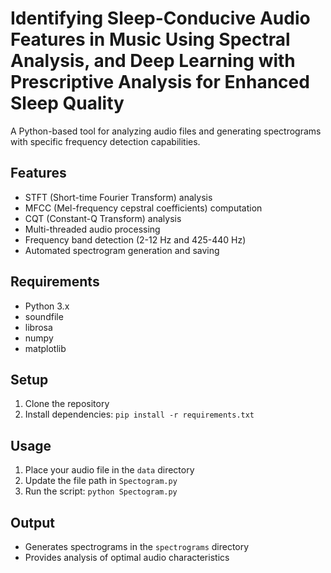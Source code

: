 # Identifying Sleep-Conducive Audio Features in Music Using Spectral Analysis, and Deep Learning with Prescriptive Analysis for Enhanced Sleep Quality

A Python-based tool for analyzing audio files and generating spectrograms with specific frequency detection capabilities.

## Features
- STFT (Short-time Fourier Transform) analysis
- MFCC (Mel-frequency cepstral coefficients) computation
- CQT (Constant-Q Transform) analysis
- Multi-threaded audio processing
- Frequency band detection (2-12 Hz and 425-440 Hz)
- Automated spectrogram generation and saving

## Requirements
- Python 3.x
- soundfile
- librosa
- numpy
- matplotlib

## Setup
1. Clone the repository
2. Install dependencies:
```pip install -r requirements.txt```

## Usage
1. Place your audio file in the `data` directory
2. Update the file path in `Spectogram.py`
3. Run the script:
```python Spectogram.py```

## Output
- Generates spectrograms in the `spectrograms` directory
- Provides analysis of optimal audio characteristics
